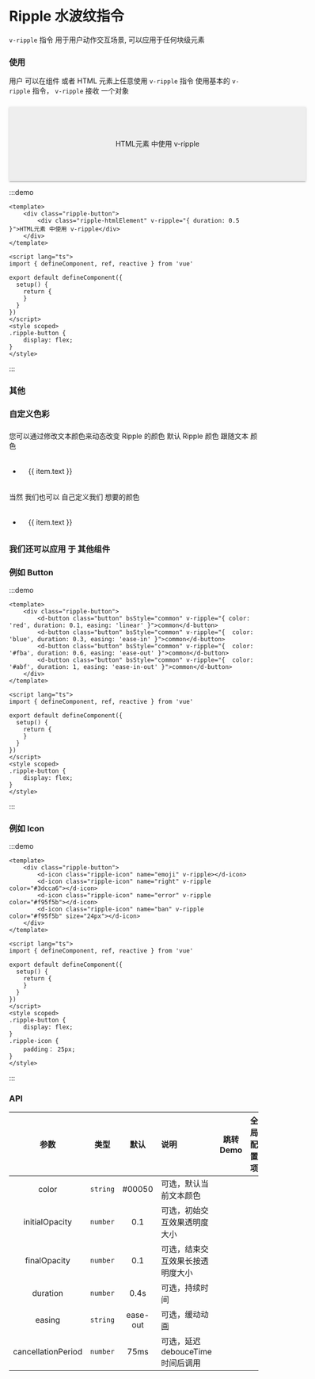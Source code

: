 # Ripple 水波纹指令

<span color="#409EFF">`v-ripple`</span> 指令 用于用户动作交互场景, 可以应用于任何块级元素

### 使用

用户 可以在组件 或者 HTML 元素上任意使用 <span color="#409EFF">`v-ripple`</span> 指令 使用基本的 <span color="#409EFF">`v-ripple`</span> 指令， `v-ripple` 接收 一个对象

###

<div class="ripple-htmlElement" v-ripple="{ duration: 0.5 }">HTML元素 中使用 v-ripple</div>


:::demo 
```vue
<template>
    <div class="ripple-button">
        <div class="ripple-htmlElement" v-ripple="{ duration: 0.5 }">HTML元素 中使用 v-ripple</div>
    </div>
</template>

<script lang="ts">
import { defineComponent, ref, reactive } from 'vue'

export default defineComponent({
  setup() {
    return {
    }
  }
})
</script>
<style scoped>
.ripple-button {
    display: flex;
}
</style>
```
:::

### 其他

### 自定义色彩

###

您可以通过修改文本颜色来动态改变 <span color="#409EFF">Ripple</span> 的颜色 默认 Ripple 颜色 跟随文本 颜色

###

<ul><li v-for="item in [{color: '#409EFF', text: '这是一条 Primary 涟漪'}, {color: '#67C23A', text: '这是一条 Success 涟漪'}, {color: '#E6A23C', text: '这是一条 Warning 涟漪'}, {color: '#F56C6C', text: '这是一条 Danger 涟漪'}, {color: '#909399', text: '这是一条 Info 涟漪'}]" :style="{ color: item.color }" ><div class="ripple-changeTextColor"  v-ripple="{ duration: 0.39 }">{{ item.text }}</div></li></ul>

###

当然 我们也可以 自己定义我们 想要的颜色

###

<ul><li v-for="(item, index) in [{color: '#409EFF', text: '这是一条 Primary 涟漪'}, {color: '#67C23A', text: '这是一条 Success 涟漪'}, {color: '#E6A23C', text: '这是一条 Warning 涟漪'}, {color: '#F56C6C', text: '这是一条 Danger 涟漪'}, {color: '#909399', text: '这是一条 Info 涟漪'}]" :style="{ color: item.color }" ><div class="ripple-changeTextColor"  v-ripple="{ duration: 0.39, color: `${item.color.slice(0, 4)}` }">{{ item.text }}</div></li></ul>

###

### 我们还可以应用 于 其他组件 
### 例如 Button

:::demo 
```vue
<template>
    <div class="ripple-button">
        <d-button class="button" bsStyle="common" v-ripple="{ color: 'red', duration: 0.1, easing: 'linear' }">common</d-button>
        <d-button class="button" bsStyle="common" v-ripple="{  color: 'blue', duration: 0.3, easing: 'ease-in' }">common</d-button>
        <d-button class="button" bsStyle="common" v-ripple="{  color: '#fba', duration: 0.6, easing: 'ease-out' }">common</d-button>
        <d-button class="button" bsStyle="common" v-ripple="{  color: '#abf', duration: 1, easing: 'ease-in-out' }">common</d-button>
    </div>
</template>

<script lang="ts">
import { defineComponent, ref, reactive } from 'vue'

export default defineComponent({
  setup() {
    return {
    }
  }
})
</script>
<style scoped>
.ripple-button {
    display: flex;
}
</style>
```
:::
### 例如 Icon

:::demo 
```vue
<template>
    <div class="ripple-button">
        <d-icon class="ripple-icon" name="emoji" v-ripple></d-icon>
        <d-icon class="ripple-icon" name="right" v-ripple color="#3dcca6"></d-icon>
        <d-icon class="ripple-icon" name="error" v-ripple color="#f95f5b"></d-icon>
        <d-icon class="ripple-icon" name="ban" v-ripple color="#f95f5b" size="24px"></d-icon>
    </div>
</template>

<script lang="ts">
import { defineComponent, ref, reactive } from 'vue'

export default defineComponent({
  setup() {
    return {
    }
  }
})
</script>
<style scoped>
.ripple-button {
    display: flex;
}
.ripple-icon {
    padding： 25px;
}
</style>
```
:::
<style scoped>
.ripple-htmlElement {
    width: 600px;
    height: 150px; 
    background-color: #eee; 
    text-align: center; 
    line-height: 150px;
    border: 1px solid #eee50;
    box-shadow: 0 3px 1px -2px rgba(0,0,0,.2),0 2px 2px 0 rgba(0,0,0,.14),0 1px 5px 0 rgba(0,0,0,.12)!important;
    user-select: none;
}
.ripple-changeTextColor {
    display: block;
    padding: 10px 15px;
    user-select: none;
}
</style>

### API

|    参数     |   类型   |   默认    | 说明                     | 跳转 Demo                         | 全局配置项 |
| :---------: | :------: | :-------: | :----------------------- | --------------------------------- | --------- |
|    color     | `string` |    #00050     | 可选，默认当前文本颜色  |             |
|    initialOpacity     | `number` |  0.1   | 可选，初始交互效果透明度大小     |             |
|    finalOpacity     | `number` |  0.1   | 可选，结束交互效果长按透明度大小    |    |
|    duration     | `number` |  0.4s   | 可选，持续时间    |    |
|    easing    | `string` | ease-out | 可选，缓动动画    |              |
|    cancellationPeriod    | `number` | 75ms | 可选，延迟debouceTime时间后调用 |


